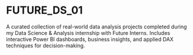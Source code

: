 # FUTURE_DS_01
A curated collection of real-world data analysis projects completed during my Data Science &amp; Analysis internship with Future Interns. Includes interactive Power BI dashboards, business insights, and applied DAX techniques for decision-making.


